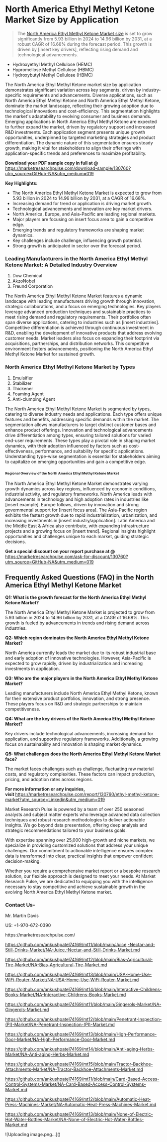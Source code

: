 <h1>North America Ethyl Methyl Ketone Market&nbsp;Size by Application</h1><blockquote><p>The <a href="https://marketresearchpulse.com/download-sample/130760?utm_source=GitHub-NA&amp;utm_medium=019">North America Ethyl Methyl Ketone Market size</a> is set to grow significantly from 5.93 billion in 2024 to 14.96 billion by 2031, at a robust CAGR of 16.68% during the forecast period. This growth is driven by [insert key drivers], reflecting rising demand and technological advancements.</p></blockquote><ul><li>Hydroxyethyl Methyl Cellulose (HEMC)<li> Hypromellose Methyl Cellulose (HBMC)<li> Hydroxybutyl Methyl Cellulose (HBMC)</li></ul><p>The North America Ethyl Methyl Ketone market size by application demonstrates significant variation across key segments, driven by industry-specific requirements and advancements. Diverse applications, such as North America Ethyl Methyl Ketone and North America Ethyl Methyl Ketone, dominate the market landscape, reflecting their growing adoption due to technological innovations and cost-efficiency. This segmentation highlights the market's adaptability to evolving consumer and business demands. Emerging applications in North America Ethyl Methyl Ketone are expected to further expand the market, driven by regulatory support and increased R&D investments. Each application segment presents unique growth opportunities, underpinned by targeted marketing strategies and product differentiation. The dynamic nature of this segmentation ensures steady growth, making it vital for stakeholders to align their offerings with application-specific trends and preferences to maximize profitability.</p><p><strong>Download your PDF sample copy in full at @ </strong><a href="https://marketresearchpulse.com/download-sample/130760?utm_source=GitHub-NA&amp;utm_medium=019">https://marketresearchpulse.com/download-sample/130760?utm_source=GitHub-NA&amp;utm_medium=019</a></p><p><strong>Key Highlights: </strong></p><ul><li>The North America Ethyl Methyl Ketone Market is expected to grow from 5.93 billion in 2024 to 14.96 billion by 2031, at a CAGR of 16.68%.</li><li>Increasing demand for trend or application is driving market growth.</li><li>Technological advancements and innovation are key market drivers.</li><li>North America, Europe, and Asia-Pacific are leading regional markets.</li><li>Major players are focusing on insert focus area to gain a competitive edge.</li><li>Emerging trends and regulatory frameworks are shaping market dynamics.</li><li>Key challenges include challenge, influencing growth potential.</li><li>Strong growth is anticipated in sector over the forecast period.</li></ul><h3>Leading Manufacturers in the North America Ethyl Methyl Ketone Market: A Detailed Industry Overview</h3><ol><li>Dow Chemical</li><li>AkzoNobel</li><li>Freund Corporation</li></ol><div class="flex max-w-full flex-col flex-grow"><div class="min-h-8 text-message flex w-full flex-col items-end gap-2 whitespace-normal break-words [.text-message+&amp;]:mt-5" dir="auto" data-message-author-role="assistant" data-message-id="fd8432e4-4910-450d-b182-61b7bfb0a01f" data-message-model-slug="gpt-4o"><div class="flex w-full flex-col gap-1 empty:hidden first:pt-[3px]"><div class="markdown prose w-full break-words dark:prose-invert light"><p>The North America Ethyl Methyl Ketone Market features a dynamic landscape with leading manufacturers driving growth through innovation, strategic collaborations, and a focus on emerging technologies. Key players leverage advanced production techniques and sustainable practices to meet rising demand and regulatory requirements. Their portfolios often span diverse applications, catering to industries such as [insert industries]. Competitive differentiation is achieved through continuous investment in R&amp;D, enabling the development of innovative products that address evolving customer needs. Market leaders also focus on expanding their footprint via acquisitions, partnerships, and distribution networks. This competitive environment fosters advancements, positioning the North America Ethyl Methyl Ketone Market for sustained growth.</p></div></div></div></div><h3>North America Ethyl Methyl Ketone Market by Types</h3><ol><li>Emulsifier<li> Stabilizer<li> Thickener<li> Foaming Agent<li> Anti-clumping Agent</li></ol><div class="flex max-w-full flex-col flex-grow"><div class="min-h-8 text-message flex w-full flex-col items-end gap-2 whitespace-normal break-words [.text-message+&amp;]:mt-5" dir="auto" data-message-author-role="assistant" data-message-id="084470be-0bb7-4664-bddf-5156b4f41249" data-message-model-slug="gpt-4o-mini"><div class="flex w-full flex-col gap-1 empty:hidden first:pt-[3px]"><div class="markdown prose w-full break-words dark:prose-invert light"><p>The North America Ethyl Methyl Ketone Market is segmented by types, catering to diverse industry needs and applications. Each type offers unique features and benefits, addressing specific demands within the market. The segmentation allows manufacturers to target distinct customer bases and enhance product offerings. Innovation and technological advancements drive differentiation among types, ensuring tailored solutions for varied end-user requirements. These types play a pivotal role in shaping market dynamics, with their adoption influenced by factors such as cost-effectiveness, performance, and suitability for specific applications. Understanding type-wise segmentation is essential for stakeholders aiming to capitalize on emerging opportunities and gain a competitive edge.</p></div></div></div></div><h3><span style="font-size: 11px;">Regional Overview of the North America Ethyl Methyl Ketone Market</span></h3><div class="flex max-w-full flex-col flex-grow"><div class="min-h-8 text-message flex w-full flex-col items-end gap-2 whitespace-normal break-words [.text-message+&amp;]:mt-5" dir="auto" data-message-author-role="assistant" data-message-id="e9038762-ce64-4e30-91c9-9bd413514231" data-message-model-slug="gpt-4o-mini"><div class="flex w-full flex-col gap-1 empty:hidden first:pt-[3px]"><div class="markdown prose w-full break-words dark:prose-invert light"><p>The North America Ethyl Methyl Ketone Market demonstrates varying growth dynamics across key regions, influenced by economic conditions, industrial activity, and regulatory frameworks. North America leads with advancements in technology and high adoption rates in industries like [insert example]. Europe follows, driven by innovation and strong governmental support for [insert focus area]. The Asia-Pacific region exhibits the fastest growth due to rapid industrialization, urbanization, and increasing investments in [insert industry/application]. Latin America and the Middle East &amp; Africa also contribute, with expanding infrastructure projects and a growing focus on [insert trend]. Regional insights highlight opportunities and challenges unique to each market, guiding strategic decisions.</p></div></div></div></div><p><strong>Get a special discount on your report purchase at @ </strong><a href="https://marketresearchpulse.com/ask-for-discount/130760?utm_source=GitHub-NA&amp;utm_medium=019">https://marketresearchpulse.com/ask-for-discount/130760?utm_source=GitHub-NA&amp;utm_medium=019</a></p><h2>Frequently Asked Questions (FAQ) in the North America Ethyl Methyl Ketone Market</h2><p><strong>Q1: What is the growth forecast for the North America Ethyl Methyl Ketone Market?</strong></p><p>The North America Ethyl Methyl Ketone Market is projected to grow from 5.93 billion in 2024 to 14.96 billion by 2031, at a CAGR of 16.68%. This growth is fueled by advancements in trends and rising demand across industries.</p><p><strong>Q2: Which region dominates the North America Ethyl Methyl Ketone Market?</strong></p><p>North America currently leads the market due to its robust industrial base and early adoption of innovative technologies. However, Asia-Pacific is expected to grow rapidly, driven by industrialization and increasing investments in application.</p><p><strong>Q3: Who are the major players in the North America Ethyl Methyl Ketone Market?</strong></p><p>Leading manufacturers include North America Ethyl Methyl Ketone, known for their extensive product portfolios, innovation, and strong presence. These players focus on R&amp;D and strategic partnerships to maintain competitiveness.</p><p><strong>Q4: What are the key drivers of the North America Ethyl Methyl Ketone Market?</strong></p><p>Key drivers include technological advancements, increasing demand for application, and supportive regulatory frameworks. Additionally, a growing focus on sustainability and innovation is shaping market dynamics.</p><p><strong>Q5: What challenges does the North America Ethyl Methyl Ketone Market face?</strong></p><p>The market faces challenges such as challenge, fluctuating raw material costs, and regulatory complexities. These factors can impact production, pricing, and adoption rates across regions.</p><p><strong>For more information or any inquiries, visit&nbsp;</strong><a href="https://marketresearchpulse.com/report/130760/ethyl-methyl-ketone-market?utm_source=Linkedin&utm_medium=019">https://marketresearchpulse.com/report/130760/ethyl-methyl-ketone-market?utm_source=Linkedin&utm_medium=019</a></p><p>Market Research Pulse is powered by a team of over 250 seasoned analysts and subject matter experts who leverage advanced data collection techniques and robust research methodologies to deliver actionable insights. We go beyond data presentation, offering deep analysis and strategic recommendations tailored to your business goals.</p><p>With expertise spanning over 25,000 high-growth and niche markets, we specialize in providing customized solutions that address your unique challenges. Our commitment to actionable intelligence ensures complex data is transformed into clear, practical insights that empower confident decision-making.</p><p>Whether you require a comprehensive market report or a bespoke research solution, our flexible approach is designed to meet your needs. At Market Research Pulse, we are dedicated to equipping you with the intelligence necessary to stay competitive and achieve sustainable growth in the evolving North America Ethyl Methyl Ketone market.</p><h3><strong>Contact Us-</strong></h3><p>Mr. Martin Davis</p><p>US: +1-970-672-0390</p><p>https://marketresearchpulse.com/</p><p><a href="https://github.com/ankushpatel74169/mt11/blob/main/Juice,-Nectar-and-Still-Drinks-Market/NA-Juice,-Nectar-and-Still-Drinks-Market.md">https://github.com/ankushpatel74169/mt11/blob/main/Juice,-Nectar-and-Still-Drinks-Market/NA-Juice,-Nectar-and-Still-Drinks-Market.md</a></p><p><a href="https://github.com/ankushpatel74169/mt12/blob/main/Bias-Agricultural-Tire-Market/NA-Bias-Agricultural-Tire-Market.md">https://github.com/ankushpatel74169/mt12/blob/main/Bias-Agricultural-Tire-Market/NA-Bias-Agricultural-Tire-Market.md</a></p><p><a href="https://github.com/ankushpatel74169/mt13/blob/main/USA-Home-Use-WiFi-Router-Market/NA-USA-Home-Use-WiFi-Router-Market.md">https://github.com/ankushpatel74169/mt13/blob/main/USA-Home-Use-WiFi-Router-Market/NA-USA-Home-Use-WiFi-Router-Market.md</a></p><p><a href="https://github.com/ankushpatel74169/mt14/blob/main/Interactive-Childrens-Books-Market/NA-Interactive-Childrens-Books-Market.md">https://github.com/ankushpatel74169/mt14/blob/main/Interactive-Childrens-Books-Market/NA-Interactive-Childrens-Books-Market.md</a></p><p><a href="https://github.com/ankushpatel74169/mt11/blob/main/Gingerols-Market/NA-Gingerols-Market.md">https://github.com/ankushpatel74169/mt11/blob/main/Gingerols-Market/NA-Gingerols-Market.md</a></p><p><a href="https://github.com/ankushpatel74169/mt12/blob/main/Penetrant-Inspection-(PI)-Market/NA-Penetrant-Inspection-(PI)-Market.md">https://github.com/ankushpatel74169/mt12/blob/main/Penetrant-Inspection-(PI)-Market/NA-Penetrant-Inspection-(PI)-Market.md</a></p><p><a href="https://github.com/ankushpatel74169/mt13/blob/main/High-Performance-Door-Market/NA-High-Performance-Door-Market.md">https://github.com/ankushpatel74169/mt13/blob/main/High-Performance-Door-Market/NA-High-Performance-Door-Market.md</a></p><p><a href="https://github.com/ankushpatel74169/mt14/blob/main/Anti-aging-Herbs-Market/NA-Anti-aging-Herbs-Market.md">https://github.com/ankushpatel74169/mt14/blob/main/Anti-aging-Herbs-Market/NA-Anti-aging-Herbs-Market.md</a></p><p><a href="https://github.com/ankushpatel74169/mt15/blob/main/Tractor-Backhoe-Attachments-Market/NA-Tractor-Backhoe-Attachments-Market.md">https://github.com/ankushpatel74169/mt15/blob/main/Tractor-Backhoe-Attachments-Market/NA-Tractor-Backhoe-Attachments-Market.md</a></p><p><a href="https://github.com/ankushpatel74169/mt11/blob/main/Card-Based-Access-Control-Systems-Market/NA-Card-Based-Access-Control-Systems-Market.md">https://github.com/ankushpatel74169/mt11/blob/main/Card-Based-Access-Control-Systems-Market/NA-Card-Based-Access-Control-Systems-Market.md</a></p><p><a href="https://github.com/ankushpatel74169/mt12/blob/main/Automatic-Heat-Press-Machines-Market/NA-Automatic-Heat-Press-Machines-Market.md">https://github.com/ankushpatel74169/mt12/blob/main/Automatic-Heat-Press-Machines-Market/NA-Automatic-Heat-Press-Machines-Market.md</a></p><p><a href="https://github.com/ankushpatel74169/mt13/blob/main/None-of-Electric-Hot-Water-Bottles-Market/NA-None-of-Electric-Hot-Water-Bottles-Market.md">https://github.com/ankushpatel74169/mt13/blob/main/None-of-Electric-Hot-Water-Bottles-Market/NA-None-of-Electric-Hot-Water-Bottles-Market.md</a></p>
![Uploading image.png…]()
